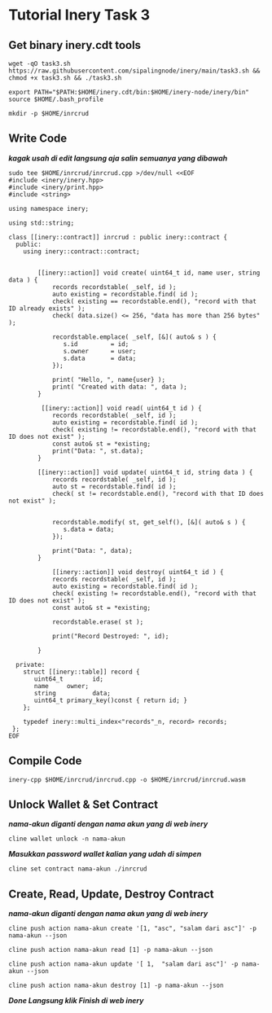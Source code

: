 # Tutorial Inery Task 3

## Get binary inery.cdt tools
```
wget -qO task3.sh https://raw.githubusercontent.com/sipalingnode/inery/main/task3.sh && chmod +x task3.sh && ./task3.sh
```

```
export PATH="$PATH:$HOME/inery.cdt/bin:$HOME/inery-node/inery/bin"
source $HOME/.bash_profile
```

```
mkdir -p $HOME/inrcrud
```

## Write Code
***kagak usah di edit langsung aja salin semuanya yang dibawah***
```
sudo tee $HOME/inrcrud/inrcrud.cpp >/dev/null <<EOF
#include <inery/inery.hpp>
#include <inery/print.hpp>
#include <string>

using namespace inery;

using std::string;

class [[inery::contract]] inrcrud : public inery::contract {
  public:
    using inery::contract::contract;


        [[inery::action]] void create( uint64_t id, name user, string data ) {
            records recordstable( _self, id );
            auto existing = recordstable.find( id );
            check( existing == recordstable.end(), "record with that ID already exists" );
            check( data.size() <= 256, "data has more than 256 bytes" );

            recordstable.emplace( _self, [&]( auto& s ) {
               s.id         = id;
               s.owner      = user;
               s.data       = data;
            });

            print( "Hello, ", name{user} );
            print( "Created with data: ", data );
        }

         [[inery::action]] void read( uint64_t id ) {
            records recordstable( _self, id );
            auto existing = recordstable.find( id );
            check( existing != recordstable.end(), "record with that ID does not exist" );
            const auto& st = *existing;
            print("Data: ", st.data);
        }

        [[inery::action]] void update( uint64_t id, string data ) {
            records recordstable( _self, id );
            auto st = recordstable.find( id );
            check( st != recordstable.end(), "record with that ID does not exist" );


            recordstable.modify( st, get_self(), [&]( auto& s ) {
               s.data = data;
            });

            print("Data: ", data);
        }

            [[inery::action]] void destroy( uint64_t id ) {
            records recordstable( _self, id );
            auto existing = recordstable.find( id );
            check( existing != recordstable.end(), "record with that ID does not exist" );
            const auto& st = *existing;

            recordstable.erase( st );

            print("Record Destroyed: ", id);

        }

  private:
    struct [[inery::table]] record {
       uint64_t        id;
       name     owner;
       string          data;
       uint64_t primary_key()const { return id; }
    };

    typedef inery::multi_index<"records"_n, record> records;
 };
EOF
```

## Compile Code
```
inery-cpp $HOME/inrcrud/inrcrud.cpp -o $HOME/inrcrud/inrcrud.wasm
```

## Unlock Wallet & Set Contract
***nama-akun diganti dengan nama akun yang di web inery***
```
cline wallet unlock -n nama-akun
```
***Masukkan password wallet kalian yang udah di simpen***

```
cline set contract nama-akun ./inrcrud
```

## Create, Read, Update, Destroy Contract
***nama-akun diganti dengan nama akun yang di web inery***
```
cline push action nama-akun create '[1, "asc", "salam dari asc"]' -p nama-akun --json
```

```
cline push action nama-akun read [1] -p nama-akun --json
```

```
cline push action nama-akun update '[ 1,  "salam dari asc"]' -p nama-akun --json
```

```
cline push action nama-akun destroy [1] -p nama-akun --json
```

***Done Langsung klik Finish di web inery***
